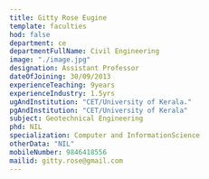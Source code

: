 ```yaml
---
title: Gitty Rose Eugine
template: faculties
hod: false
department: ce
departmentFullName: Civil Engineering
image: "./image.jpg"
designation: Assistant Professor
dateOfJoining: 30/09/2013
experienceTeaching: 9years
experienceIndustry: 1.5yrs
ugAndInstitution: "CET/University of Kerala."
pgAndInstitution: "CET/University of Kerala"
subject: Geotechnical Engineering
phd: NIL
specialization: Computer and InformationScience
otherData: "NIL"
mobileNumber: 9846418556
mailid: gitty.rose@gmail.com
---
```

